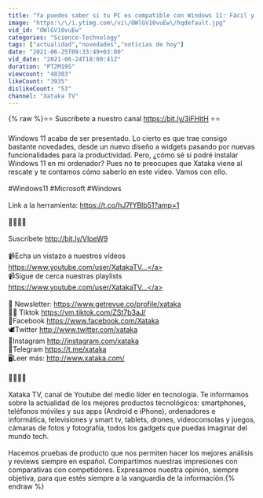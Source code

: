 ```yaml
---
title: "Ya puedes saber si tu PC es compatible con Windows 11: Fácil y rápido"
image: "https:\/\/i.ytimg.com\/vi\/OWlGV10vuEw\/hqdefault.jpg"
vid_id: "OWlGV10vuEw"
categories: "Science-Technology"
tags: ["actualidad","novedades","noticias de hoy"]
date: "2021-06-25T09:33:49+03:00"
vid_date: "2021-06-24T18:00:41Z"
duration: "PT2M19S"
viewcount: "48303"
likeCount: "3935"
dislikeCount: "53"
channel: "Xataka TV"
---
```

{% raw %}⭐️⭐️ Suscríbete a nuestro canal <a rel="nofollow" target="blank" href="https://bit.ly/3iFHitH">https://bit.ly/3iFHitH</a> ⭐️⭐️<br /><br />Windows 11 acaba de ser presentado. Lo cierto es que trae consigo bastante novedades, desde un nuevo diseño a widgets pasando por nuevas funcionalidades para la productividad. Pero, ¿cómo sé si podré instalar Windows 11 en mi ordenador? Pues no te preocupes que Xataka viene al rescate y te contamos cómo saberlo en este vídeo. Vamos con ello. <br /><br />#Windows11 #Microsoft #Windows<br /><br />Link a la herramienta: <a rel="nofollow" target="blank" href="https://t.co/hJ7fYBlb51?amp=1">https://t.co/hJ7fYBlb51?amp=1</a><br /><br />🔋🔋🔋🔋<br /><br />Suscríbete <a rel="nofollow" target="blank" href="http://bit.ly/VIpeW9">http://bit.ly/VIpeW9</a><br /><br />📹Echa un vistazo a nuestros vídeos <a rel="nofollow" target="blank" href="https://www.youtube.com/user/XatakaTV...">https://www.youtube.com/user/XatakaTV...</a><br />📹Sigue de cerca nuestras playlists <a rel="nofollow" target="blank" href="https://www.youtube.com/user/XatakaTV...">https://www.youtube.com/user/XatakaTV...</a><br /><br />📰 Newsletter: <a rel="nofollow" target="blank" href="https://www.getrevue.co/profile/xataka">https://www.getrevue.co/profile/xataka</a><br />🕺🏽 Tiktok <a rel="nofollow" target="blank" href="https://vm.tiktok.com/ZSt7b3aJ/">https://vm.tiktok.com/ZSt7b3aJ/</a><br />📘Facebook <a rel="nofollow" target="blank" href="https://www.facebook.com/Xataka">https://www.facebook.com/Xataka</a><br />🕊Twitter <a rel="nofollow" target="blank" href="http://www.twitter.com/xataka">http://www.twitter.com/xataka</a><br />📸Instagram <a rel="nofollow" target="blank" href="http://instagram.com/xataka">http://instagram.com/xataka</a><br />💬Telegram <a rel="nofollow" target="blank" href="https://t.me/xataka">https://t.me/xataka</a><br />🖥Leer más: <a rel="nofollow" target="blank" href="http://www.xataka.com/">http://www.xataka.com/</a><br /><br />📡📡📡📡<br /><br />Xataka TV, canal de Youtube del medio líder en tecnología. Te informamos sobre la actualidad de los mejores productos tecnológicos: smartphones, teléfonos móviles y sus apps (Android e iPhone), ordenadores e informática, televisiones y smart tv, tablets, drones, videoconsolas y juegos, cámaras de fotos y fotografía, todos los gadgets que puedas imaginar del mundo tech.<br /><br />Hacemos pruebas de producto que nos permiten hacer los mejores análisis y reviews siempre en español. Compartimos nuestras impresiones con comparativas con competidores. Expresamos nuestra opinión, siempre objetiva, para que estés siempre a la vanguardia de la información.{% endraw %}
